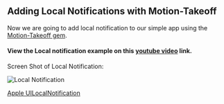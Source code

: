 ## Adding Local Notifications with Motion-Takeoff

Now we are going to add local notification to our simple app using the [Motion-Takeoff gem](https://github.com/MohawkApps/motion-takeoff). 



#### View the Local notification example on this [youtube video](http://youtu.be/GQB5VFzX2PI) link.


Screen Shot of Local Notification:

![Local Notification](http://i.imgur.com/gqq6orr.jpg)


[Apple UILocalNotification](https://developer.apple.com/library/ios/documentation/iphone/Reference/UILocalNotification_Class/Reference/Reference.html)


